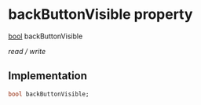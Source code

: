 


# backButtonVisible property






[bool](https://api.flutter.dev/flutter/dart-core/bool-class.html) backButtonVisible
  
_read / write_






## Implementation

```dart
bool backButtonVisible;


```







